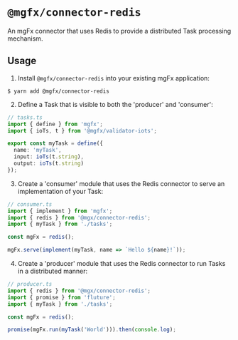 # `@mgfx/connector-redis`

An mgFx connector that uses Redis to provide a distributed Task processing mechanism.

## Usage

1. Install `@mgfx/connector-redis` into your existing mgFx application:

```
$ yarn add @mgfx/connector-redis
```

2. Define a Task that is visible to both the 'producer' and 'consumer':

```typescript
// tasks.ts
import { define } from 'mgfx';
import { ioTs, t } from '@mgfx/validator-iots';

export const myTask = define({
  name: 'myTask',
  input: ioTs(t.string),
  output: ioTs(t.string)
});
```

3. Create a 'consumer' module that uses the Redis connector to serve an implementation of your Task:

```typescript
// consumer.ts
import { implement } from 'mgfx';
import { redis } from '@mgx/connector-redis';
import { myTask } from './tasks';

const mgFx = redis();

mgFx.serve(implement(myTask, name => `Hello ${name}!`));
```

4. Create a 'producer' module that uses the Redis connector to run Tasks in a distributed manner:

```typescript
// producer.ts
import { redis } from '@mgx/connector-redis';
import { promise } from 'fluture';
import { myTask } from './tasks';

const mgFx = redis();

promise(mgFx.run(myTask('World'))).then(console.log);
```

